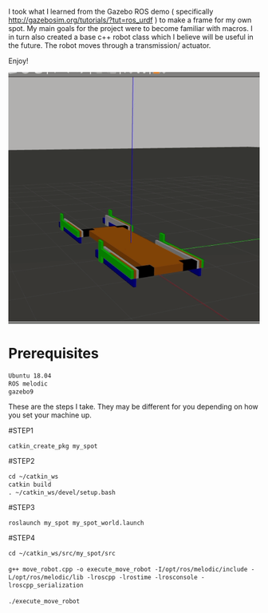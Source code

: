 
I took what I learned from the Gazebo ROS demo ( specifically http://gazebosim.org/tutorials/?tut=ros_urdf )
to make a frame for my own spot. 
My main goals for the project were to become familiar with macros.
I in turn also created a base c++ robot class which I believe will
be useful in the future. The robot moves through a transmission/ actuator.

Enjoy!

![My spot demo](https://raw.githubusercontent.com/1hada/my_spot/master/my_spot_first_posture.gif)


# Prerequisites

	Ubuntu 18.04 
	ROS melodic
	gazebo9

These are the steps I take. They may be different for you depending on how you set your machine up.

#STEP1
```
catkin_create_pkg my_spot
```
#STEP2
```
cd ~/catkin_ws
catkin build
. ~/catkin_ws/devel/setup.bash
```
#STEP3
```
roslaunch my_spot my_spot_world.launch
```
#STEP4
```
cd ~/catkin_ws/src/my_spot/src

g++ move_robot.cpp -o execute_move_robot -I/opt/ros/melodic/include -L/opt/ros/melodic/lib -lroscpp -lrostime -lrosconsole -lroscpp_serialization

./execute_move_robot 
```

